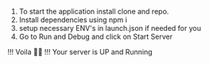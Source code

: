 1. To start the application install clone and repo.
2. Install dependencies using npm i
3. setup necessary ENV's in launch.json if needed for you
4. Go to Run and Debug and click on Start Server

!!! Voila 🤩🤩 !!! Your server is UP and Running
